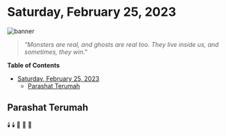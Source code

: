# Saturday, February 25, 2023
![banner](https://picsum.photos/seed/2023-February-25/500/200)
> _"Monsters are real, and ghosts are real too. They live inside us, and sometimes, they win."_
<!-- START doctoc generated TOC please keep comment here to allow auto update -->
<!-- DON'T EDIT THIS SECTION, INSTEAD RE-RUN doctoc TO UPDATE -->
**Table of Contents**

- [Saturday, February 25, 2023](#saturday-february-25-2023)
  - [Parashat Terumah](#parashat-terumah)

<!-- END doctoc generated TOC please keep comment here to allow auto update -->
## Parashat Terumah
:candle: :candle: :bread: :bread: :wine_glass:
<!--- TODO: fill me out, if you have time today (above this line)--->